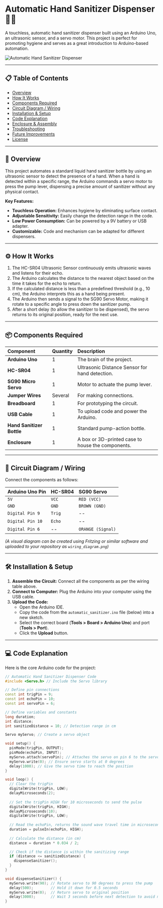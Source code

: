 # Automatic Hand Sanitizer Dispenser 🤖🧴

A touchless, automatic hand sanitizer dispenser built using an Arduino Uno, an ultrasonic sensor, and a servo motor. This project is perfect for promoting hygiene and serves as a great introduction to Arduino-based automation.

![Automatic Hand Sanitizer Dispenser](https://img.youtube.com/vi/Ax6P93r32KU/0.jpg)


---

## 📋 Table of Contents

- [Overview](#overview)
- [How It Works](#how-it-works)
- [Components Required](#components-required)
- [Circuit Diagram / Wiring](#circuit-diagram--wiring)
- [Installation & Setup](#installation--setup)
- [Code Explanation](#code-explanation)
- [Enclosure & Assembly](#enclosure--assembly)
- [Troubleshooting](#troubleshooting)
- [Future Improvements](#future-improvements)
- [License](#license)

---

## 🧠 Overview

This project automates a standard liquid hand sanitizer bottle by using an ultrasonic sensor to detect the presence of a hand. When a hand is detected within a specific range, the Arduino commands a servo motor to press the pump lever, dispensing a precise amount of sanitizer without any physical contact.

**Key Features:**
- **Touchless Operation:** Enhances hygiene by eliminating surface contact.
- **Adjustable Sensitivity:** Easily change the detection range in the code.
- **Low Power Consumption:** Can be powered by a 9V battery or USB adapter.
- **Customizable:** Code and mechanism can be adapted for different dispensers.

---

## ⚙️ How It Works

1.  The HC-SR04 Ultrasonic Sensor continuously emits ultrasonic waves and listens for their echo.
2.  The Arduino calculates the distance to the nearest object based on the time it takes for the echo to return.
3.  If the calculated distance is less than a predefined threshold (e.g., 10 cm), the Arduino interprets this as a hand being present.
4.  The Arduino then sends a signal to the SG90 Servo Motor, making it rotate to a specific angle to press down the sanitizer pump.
5.  After a short delay (to allow the sanitizer to be dispensed), the servo returns to its original position, ready for the next use.

---

## 📦 Components Required

| Component | Quantity | Description |
| :--- | :--- | :--- |
| **Arduino Uno** | 1 | The brain of the project. |
| **HC-SR04** | 1 | Ultrasonic Distance Sensor for hand detection. |
| **SG90 Micro Servo** | 1 | Motor to actuate the pump lever. |
| **Jumper Wires** | Several | For making connections. |
| **Breadboard** | 1 | For prototyping the circuit. |
| **USB Cable** | 1 | To upload code and power the Arduino. |
| **Hand Sanitizer Bottle** | 1 | Standard pump-action bottle. |
| **Enclosure** | 1 | A box or 3D-printed case to house the components. |

---

## 🔌 Circuit Diagram / Wiring

Connect the components as follows:

| Arduino Uno Pin | HC-SR04 | SG90 Servo |
| :--- | :--- | :--- |
| `5V` | `VCC` | `RED (VCC)` |
| `GND` | `GND` | `BROWN (GND)` |
| `Digital Pin 9` | `Trig` | -- |
| `Digital Pin 10` | `Echo` | -- |
| `Digital Pin 6` | -- | `ORANGE (Signal)` |

*(A visual diagram can be created using Fritzing or similar software and uploaded to your repository as `wiring_diagram.png`)*

---

## 🛠️ Installation & Setup

1.  **Assemble the Circuit:** Connect all the components as per the wiring table above.
2.  **Connect to Computer:** Plug the Arduino into your computer using the USB cable.
3.  **Upload the Code:**
    - Open the Arduino IDE.
    - Copy the code from the `automatic_sanitizer.ino` file (below) into a new sketch.
    - Select the correct board (**Tools > Board > Arduino Uno**) and port (**Tools > Port**).
    - Click the **Upload** button.

---

## 💻 Code Explanation

Here is the core Arduino code for the project:

```cpp
// Automatic Hand Sanitizer Dispenser Code
#include <Servo.h> // Include the Servo library

// Define pin connections
const int trigPin = 9;
const int echoPin = 10;
const int servoPin = 6;

// Define variables and constants
long duration;
int distance;
int sanitizeDistance = 10; // Detection range in cm

Servo myServo; // Create a servo object

void setup() {
  pinMode(trigPin, OUTPUT);
  pinMode(echoPin, INPUT);
  myServo.attach(servoPin); // Attaches the servo on pin 6 to the servo object
  myServo.write(0); // Ensure servo starts at 0 degrees
  delay(1000); // Give the servo time to reach the position
}

void loop() {
  // Clear the trigPin
  digitalWrite(trigPin, LOW);
  delayMicroseconds(2);
  
  // Set the trigPin HIGH for 10 microseconds to send the pulse
  digitalWrite(trigPin, HIGH);
  delayMicroseconds(10);
  digitalWrite(trigPin, LOW);
  
  // Read the echoPin, returns the sound wave travel time in microseconds
  duration = pulseIn(echoPin, HIGH);
  
  // Calculate the distance (in cm)
  distance = duration * 0.034 / 2;

  // Check if the distance is within the sanitizing range
  if (distance <= sanitizeDistance) {
    dispenseSanitizer();
  }
}

void dispenseSanitizer() {
  myServo.write(90); // Rotate servo to 90 degrees to press the pump
  delay(500);        // Hold it down for 0.5 seconds
  myServo.write(0);  // Return servo to original position
  delay(3000);       // Wait 3 seconds before next detection to avoid multiple triggers
}
